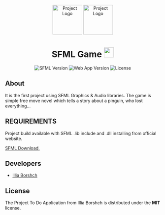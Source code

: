 <p align="center">
      <img src="https://i.imgur.com/npHKZoo.png" alt="Project Logo" width="96">
      <img src="https://i.imgur.com/KfKwtLC.png" alt="Project Logo" width="96">
</p>

<h1 align="center"> SFML Game
<img src="https://github.com/blackcater/blackcater/raw/main/images/Hi.gif" height="32"/></h1>

<p align="center">
   <img src="https://img.shields.io/badge/SFML-v2.5.1-brightgreen" alt="SFML Version">
   <img src="https://img.shields.io/badge/Project-v0.0.1(Alpha)-yellowgreen" alt="Web App Version">
   <img src="https://img.shields.io/badge/License-MIT-yellow" alt="License">
</p>

## About

<p> It is the first project using SFML Graphics & Audio libraries. The game is simple free move novel which tells a story about a pinguin, who lost everything...</p>


## REQUIREMENTS
<p> Project build available with SFML .lib include and .dll installing from official website. </p>
<a href="https://www.sfml-dev.org/download.php">SFML Download.</a>


## Developers

- [Illia Borshch](https://github.com/ilborsch)

## License

The Project To Do Application from Illia Borshch is distributed under the <b>MIT</b> license.
